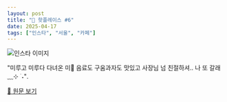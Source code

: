 ```yaml
---
layout: post
title: "📍 핫플레이스 #6"
date: 2025-04-17
tags: ["인스타", "서울", "카페"]
---
```


![인스타 이미지](https://scontent-ssn1-1.cdninstagram.com/v/t51.75761-15/484953161_18445386502072499_4566252705471561312_n.jpg?stp=c288.0.864.864a_dst-jpg_e35_s640x640_tt6&_nc_cat=110&ccb=1-7&_nc_sid=18de74&_nc_ohc=7ivhok0PXw4Q7kNvwEhoOwC&_nc_oc=AdnQqovM50nuCZYqFhFnIj3xThFIQoI0fLRsDFmCEV9zxcnwioItTbNUNTD6uabm4-w&_nc_zt=23&_nc_ht=scontent-ssn1-1.cdninstagram.com&_nc_gid=f2735mc9Jb3k9m0nzq3ObA&oh=00_AfFqzmkXPrtKJp_7oefDMLwkjywxgitLynyv8tBgBUvWxw&oe=6805A812)

"미루고 미루다 다녀온 미🤍
음료도 구움과자도 맛있고 사장님 넘 친절하셔.. 나 또 갈래﹏⊹ ࣪ ˖".

[🔗 원문 보기](https://www.instagram.com/p/DHPlHqeSnAJ/)

